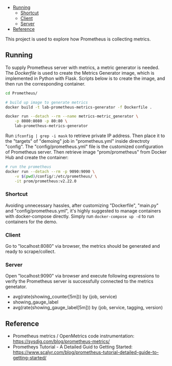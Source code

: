 
- [Running](#running)
    - [Shortcut](#shortcut)
    - [Client](#client)
    - [Server](#server)
- [Reference](#reference)


This project is used to explore how Prometheus is collecting metrics.

## Running

To supply Prometheus server with metrics, a metric generator is needed. The _Dockerfile_ is used to create the Metrics Generator image, which is implemented in Python with Flask. Scripts below is to create the image, and then run the corresponding container.

```sh
cd Prometheus/

# build up image to generate metrics
docker build -t lab-prometheus-metrics-generator -f Dockerfile .

docker run --detach --rm --name metrics-metric_generator \
    -p 8080:8080 -p 80:80 \
    lab-prometheus-metrics-generator
```

Run `ifconfig | grep -i mask` to retrieve private IP address. Then place it to the "targets" of "demoing" job in "prometheus.yml" inside directroty "config". The "config/prometheus.yml" file is the customized configuration of Prometheus server. Then retrieve image "prom/prometheus" from Docker Hub and create the container:

```sh
# run the prometheus
docker run --detach --rm -p 9090:9090 \
    -v $(pwd)/config/:/etc/prometheus/ \
    -it prom/prometheus:v2.22.0
```

### Shortcut

Avoiding unnecessary hassles, after customizing "Dockerfile", "main.py" and "config/prometheus.yml", it's highly suggested to manage containers with docker-compose directly. Simply run `docker-compose up -d` to run containers for the demo.

### Client

Go to "localhost:8080" via browser, the metrics should be generated and ready to scrape/collect.

### Server

Open "localhost:9090" via browser and execute following expressions to verify the Prometheus server is successfully connected to the metrics genetator.
- avg(rate(showing_counter[5m])) by (job, service)
- showing_gauge_label
- avg(rate(showing_gauge_label[5m])) by (job, service, tagging, version)


## Reference

- Prometheus metrics / OpenMetrics code instrumentation: https://sysdig.com/blog/prometheus-metrics/
- Prometheys Tutorial - A Detailed Guid to Getting Started: https://www.scalyr.com/blog/prometheus-tutorial-detailed-guide-to-getting-started/
